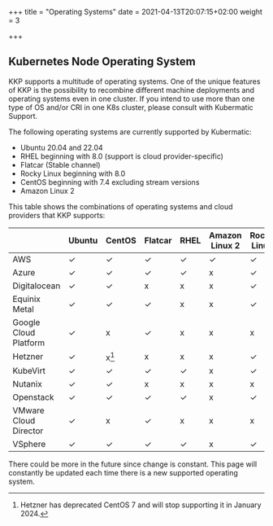+++
title = "Operating Systems"
date = 2021-04-13T20:07:15+02:00
weight = 3

+++

## Kubernetes Node Operating System

KKP supports a multitude of operating systems. One of the unique features of KKP is the possibility to recombine different machine deployments and operating systems even in one cluster. If you intend to use more than one type of OS and/or CRI in one K8s cluster, please consult with Kubermatic Support.

The following operating systems are currently supported by Kubermatic:

* Ubuntu 20.04 and 22.04
* RHEL beginning with 8.0 (support is cloud provider-specific)
* Flatcar (Stable channel)
* Rocky Linux beginning with 8.0
* CentOS beginning with 7.4 excluding stream versions
* Amazon Linux 2

This table shows the combinations of operating systems and cloud providers that KKP supports:

|                       | Ubuntu | CentOS | Flatcar | RHEL | Amazon Linux 2 | Rocky Linux |
|-----------------------|--------|--------|---------|------|----------------|-------------|
| AWS                   | ✓ | ✓ | ✓ | ✓ | ✓ | ✓ |
| Azure                 | ✓ | ✓ | ✓ | ✓ | x | ✓ |
| Digitalocean          | ✓ | ✓ | x | x | x | ✓ |
| Equinix Metal         | ✓ | ✓ | ✓ | x | x | ✓ |
| Google Cloud Platform | ✓ | x | ✓ | x | x | x |
| Hetzner               | ✓ | x[^1] | x | x | x | ✓ |
| KubeVirt              | ✓ | ✓ | ✓ | ✓ | x | ✓ |
| Nutanix               | ✓ | ✓ | x | x | x | x |
| Openstack             | ✓ | ✓ | ✓ | ✓ | x | ✓ |
| VMware Cloud Director | ✓ | x | ✓ | x | x | x |
| VSphere               | ✓ | ✓ | ✓ | ✓ | x | ✓ |

There could be more in the future since change is constant. This page will constantly be updated each time there is a new supported operating system.

[^1]: Hetzner has deprecated CentOS 7 and will stop supporting it in January 2024.
